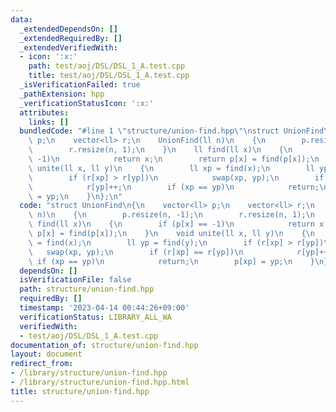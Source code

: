 ```yaml
---
data:
  _extendedDependsOn: []
  _extendedRequiredBy: []
  _extendedVerifiedWith:
  - icon: ':x:'
    path: test/aoj/DSL/DSL_1_A.test.cpp
    title: test/aoj/DSL/DSL_1_A.test.cpp
  _isVerificationFailed: true
  _pathExtension: hpp
  _verificationStatusIcon: ':x:'
  attributes:
    links: []
  bundledCode: "#line 1 \"structure/union-find.hpp\"\nstruct UnionFind\n{\n    vector<ll>\
    \ p;\n    vector<ll> r;\n    UnionFind(ll n)\n    {\n        p.resize(n, -1);\n\
    \        r.resize(n, 1);\n    }\n    ll find(ll x)\n    {\n        if (p[x] ==\
    \ -1)\n            return x;\n        return p[x] = find(p[x]);\n    }\n    void\
    \ unite(ll x, ll y)\n    {\n        ll xp = find(x);\n        ll yp = find(y);\n\
    \        if (r[xp] > r[yp])\n            swap(xp, yp);\n        if (r[xp] == r[yp])\n\
    \            r[yp]++;\n        if (xp == yp)\n            return;\n        p[xp]\
    \ = yp;\n    }\n};\n"
  code: "struct UnionFind\n{\n    vector<ll> p;\n    vector<ll> r;\n    UnionFind(ll\
    \ n)\n    {\n        p.resize(n, -1);\n        r.resize(n, 1);\n    }\n    ll\
    \ find(ll x)\n    {\n        if (p[x] == -1)\n            return x;\n        return\
    \ p[x] = find(p[x]);\n    }\n    void unite(ll x, ll y)\n    {\n        ll xp\
    \ = find(x);\n        ll yp = find(y);\n        if (r[xp] > r[yp])\n         \
    \   swap(xp, yp);\n        if (r[xp] == r[yp])\n            r[yp]++;\n       \
    \ if (xp == yp)\n            return;\n        p[xp] = yp;\n    }\n};\n"
  dependsOn: []
  isVerificationFile: false
  path: structure/union-find.hpp
  requiredBy: []
  timestamp: '2023-04-14 00:44:26+09:00'
  verificationStatus: LIBRARY_ALL_WA
  verifiedWith:
  - test/aoj/DSL/DSL_1_A.test.cpp
documentation_of: structure/union-find.hpp
layout: document
redirect_from:
- /library/structure/union-find.hpp
- /library/structure/union-find.hpp.html
title: structure/union-find.hpp
---
```

